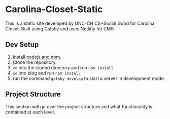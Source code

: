 # Carolina-Closet-Static

This is a static site developed by UNC-CH CS+Social Good for Carolina Closet. Built using Gatsby and uses Netlifly for CMS

## Dev Setup

1. Install [nodejs and npm](https://nodejs.org).
1. Clone the repository.
1. `cd` into the cloned directory and run `npm install`.
1. `cd` into blog and run `npm install`.
1. run the command `gatsby develop` to start a server in development mode.


## Project Structure

This section will go over the project structure and what functionality is contained at each level.


